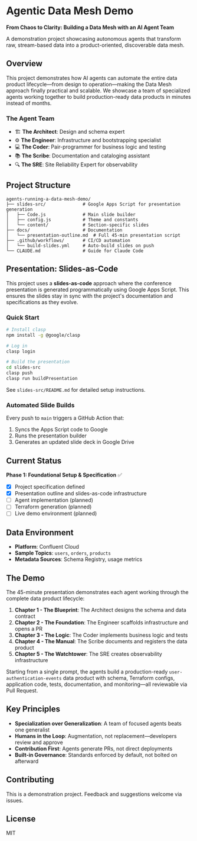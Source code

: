 # Agentic Data Mesh Demo

**From Chaos to Clarity: Building a Data Mesh with an AI Agent Team**

A demonstration project showcasing autonomous agents that transform raw, stream-based data into a product-oriented, discoverable data mesh.

## Overview

This project demonstrates how AI agents can automate the entire data product lifecycle—from design to operation—making the Data Mesh approach finally practical and scalable. We showcase a team of specialized agents working together to build production-ready data products in minutes instead of months.

### The Agent Team

- 🏗️ **The Architect**: Design and schema expert
- ⚙️ **The Engineer**: Infrastructure and bootstrapping specialist
- 💻 **The Coder**: Pair-programmer for business logic and testing
- 📚 **The Scribe**: Documentation and cataloging assistant
- 🔍 **The SRE**: Site Reliability Expert for observability

## Project Structure

```
agents-running-a-data-mesh-demo/
├── slides-src/              # Google Apps Script for presentation generation
│   ├── Code.js              # Main slide builder
│   ├── config.js            # Theme and constants
│   └── content/             # Section-specific slides
├── docs/                    # Documentation
│   └── presentation-outline.md  # Full 45-min presentation script
├── .github/workflows/       # CI/CD automation
│   └── build-slides.yml     # Auto-build slides on push
└── CLAUDE.md                # Guide for Claude Code
```

## Presentation: Slides-as-Code

This project uses a **slides-as-code** approach where the conference presentation is generated programmatically using Google Apps Script. This ensures the slides stay in sync with the project's documentation and specifications as they evolve.

### Quick Start

```bash
# Install clasp
npm install -g @google/clasp

# Log in
clasp login

# Build the presentation
cd slides-src
clasp push
clasp run buildPresentation
```

See `slides-src/README.md` for detailed setup instructions.

### Automated Slide Builds

Every push to `main` triggers a GitHub Action that:
1. Syncs the Apps Script code to Google
2. Runs the presentation builder
3. Generates an updated slide deck in Google Drive

## Current Status

**Phase 1: Foundational Setup & Specification** ✅

- [x] Project specification defined
- [x] Presentation outline and slides-as-code infrastructure
- [ ] Agent implementation (planned)
- [ ] Terraform generation (planned)
- [ ] Live demo environment (planned)

## Data Environment

- **Platform**: Confluent Cloud
- **Sample Topics**: `users`, `orders`, `products`
- **Metadata Sources**: Schema Registry, usage metrics

## The Demo

The 45-minute presentation demonstrates each agent working through the complete data product lifecycle:

1. **Chapter 1 - The Blueprint**: The Architect designs the schema and data contract
2. **Chapter 2 - The Foundation**: The Engineer scaffolds infrastructure and opens a PR
3. **Chapter 3 - The Logic**: The Coder implements business logic and tests
4. **Chapter 4 - The Manual**: The Scribe documents and registers the data product
5. **Chapter 5 - The Watchtower**: The SRE creates observability infrastructure

Starting from a single prompt, the agents build a production-ready `user-authentication-events` data product with schema, Terraform configs, application code, tests, documentation, and monitoring—all reviewable via Pull Request.

## Key Principles

- **Specialization over Generalization**: A team of focused agents beats one generalist
- **Humans in the Loop**: Augmentation, not replacement—developers review and approve
- **Contribution First**: Agents generate PRs, not direct deployments
- **Built-in Governance**: Standards enforced by default, not bolted on afterward

## Contributing

This is a demonstration project. Feedback and suggestions welcome via issues.

## License

MIT
